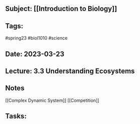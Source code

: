 ## Subject: [[Introduction to Biology]]
## Tags:
#spring23 #biol1010 #science 
## Date: 2023-03-23
## Lecture: 3.3 Understanding Ecosystems

## Notes
[[Complex Dynamic System]]
[[Competition]]


## Tasks: